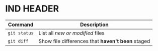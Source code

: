 <h1> IND HEADER </h1>

| Command | Description |
| --- | --- |
| `git status` | List all *new or modified* files |
| `git diff` | Show file differences that **haven't been** staged |